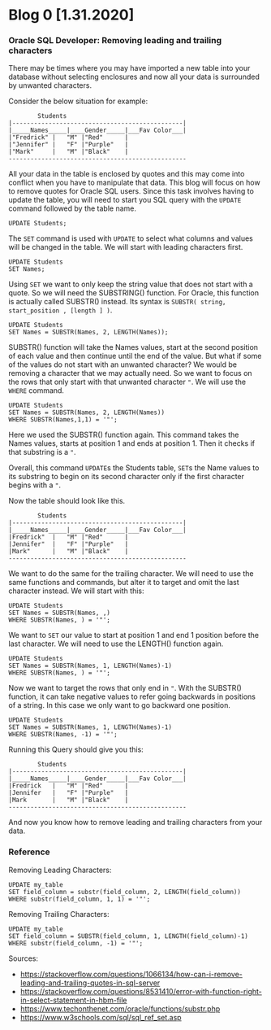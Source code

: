 # Blog 0 [1.31.2020]

### Oracle SQL Developer: Removing leading and trailing characters

There may be times where you may have imported a new table into your database without selecting enclosures and now all your data is surrounded by unwanted characters.

Consider the below situation for example:
```
		Students
|-----------------------------------------------|
|_____Names_____|____Gender_____|___Fav Color___|
|"Fredrick"	|	"M"	|"Red"		|
|"Jennifer"	|	"F"	|"Purple"	|
|"Mark"		|	"M"	|"Black"	|
-------------------------------------------------

```
All your data in the table is enclosed by quotes and this may come into conflict when you have to manipulate that data. This blog will focus on how to remove quotes for Oracle SQL users.
Since this task involves having to update the table, you will need to start you SQL query with the ```UPDATE``` command followed by the table name.
```
UPDATE Students;
```
The ```SET``` command is used with ```UPDATE``` to select what columns and values will be changed in the table. We will start with leading characters first. 
```
UPDATE Students
SET Names;
```
Using ```SET``` we want to only keep the string value that does not start with a quote. So we will need the SUBSTRING() function. For Oracle, this function is actually called SUBSTR() instead. Its syntax is ```SUBSTR( string, start_position , [length ] )```.
```
UPDATE Students
SET Names = SUBSTR(Names, 2, LENGTH(Names));
```
SUBSTR() function will take the Names values, start at the second position of each value and then continue until the end of the value. But what if some of the values do not start with an unwanted character? We would be removing a character that we may actually need. So we want to focus on the rows that only start with that unwanted character ```"```. We will use the ```WHERE``` command.
```
UPDATE Students
SET Names = SUBSTR(Names, 2, LENGTH(Names))
WHERE SUBSTR(Names,1,1) = '"';
```
Here we used the SUBSTR() function again. This command takes the Names values, starts at position 1 and ends at position 1. Then it checks if that substring is a ```"```.

Overall, this command ```UPDATE```s the Students table, ```SET```s the Name values to its substring to begin on its second character only if the first character begins with a ```"```.

Now the table should look like this.
```
		Students
|-----------------------------------------------|
|_____Names_____|____Gender_____|___Fav Color___|
|Fredrick"	|	"M"	|"Red"		|
|Jennifer"	|	"F"	|"Purple"	|
|Mark"		|	"M"	|"Black"	|
-------------------------------------------------

```
We want to do the same for the trailing character. We will need to use the same functions and commands, but alter it to target and omit the last character instead. We will start with this:
```
UPDATE Students
SET Names = SUBSTR(Names, ,)
WHERE SUBSTR(Names, ) = '"';
```
We want to ```SET``` our value to start at position 1 and end 1 position before the last character. We will need to use the LENGTH() function again.
```
UPDATE Students
SET Names = SUBSTR(Names, 1, LENGTH(Names)-1)
WHERE SUBSTR(Names, ) = '"';
```
Now we want to target the rows that only end in ```"```. With the SUBSTR() function, it can take negative values to refer going backwards in positions of a string. In this case we only want to go backward one position.
```
UPDATE Students
SET Names = SUBSTR(Names, 1, LENGTH(Names)-1)
WHERE SUBSTR(Names, -1) = '"';
```
Running this Query should give you this:
```
		Students
|-----------------------------------------------|
|_____Names_____|____Gender_____|___Fav Color___|
|Fredrick	|	"M"	|"Red"		|
|Jennifer	|	"F"	|"Purple"	|
|Mark		|	"M"	|"Black"	|
-------------------------------------------------
```
And now you know how to remove leading and trailing characters from your data.


### Reference
Removing Leading Characters:
```
UPDATE my_table
SET field_column = substr(field_column, 2, LENGTH(field_column))
WHERE substr(field_column, 1, 1) = '"';
```

Removing Trailing Characters:
```
UPDATE my_table
SET field_column = SUBSTR(field_column, 1, LENGTH(field_column)-1)
WHERE substr(field_column, -1) = '"';
```

Sources:
- https://stackoverflow.com/questions/1066134/how-can-i-remove-leading-and-trailing-quotes-in-sql-server
- https://stackoverflow.com/questions/8531410/error-with-function-right-in-select-statement-in-hbm-file
- https://www.techonthenet.com/oracle/functions/substr.php
- https://www.w3schools.com/sql/sql_ref_set.asp

